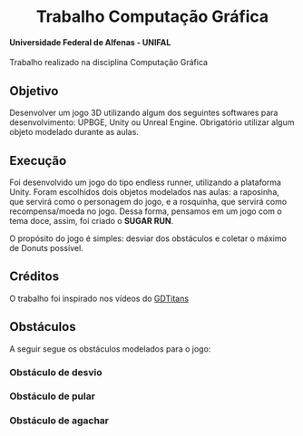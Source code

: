 <div align="center">
<h1> Trabalho Computação Gráfica </h1>
</div>

#### Universidade Federal de Alfenas - UNIFAL
Trabalho realizado na disciplina Computação Gráfica

## Objetivo
Desenvolver um jogo 3D utilizando algum dos seguintes softwares para desenvolvimento: UPBGE, Unity ou Unreal Engine. Obrigatório utilizar algum objeto modelado durante as aulas. 

## Execução
Foi desenvolvido um jogo do tipo endless runner, utilizando a plataforma Unity. Foram escolhidos dois objetos modelados nas aulas: a raposinha, que servirá como o personagem do jogo, e a rosquinha, que servirá como recompensa/moeda no jogo. Dessa forma, pensamos em um jogo com o tema doce, assim, foi criado o <b>SUGAR RUN</b>.

O propósito do jogo é simples: desviar dos obstáculos e coletar o máximo de Donuts possível. 

## Créditos
O trabalho foi inspirado nos vídeos do [GDTitans](https://www.youtube.com/@GDTitans)

## Obstáculos 
A seguir segue os obstáculos modelados para o jogo:

### Obstáculo de desvio
### Obstáculo de pular
### Obstáculo de agachar
